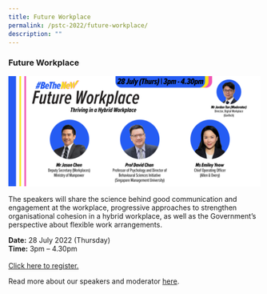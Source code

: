 ```yaml
---
title: Future Workplace
permalink: /pstc-2022/future-workplace/
description: ""
---
```

### Future Workplace 
![PSTC - Future Workplace](/images/PSTC-Future%20Workplace.png)

The speakers will share the science behind good communication and engagement at the workplace, progressive approaches to strengthen organisational cohesion in a hybrid workplace, as well as the Government’s perspective about flexible work arrangements.

<b>Date:</b> 28 July 2022 (Thursday)<br>
<b>Time:</b> 3pm – 4.30pm <br>
<br>
<a href="https://go.gov.sg/pstc2022-futureworkplace">Click here to register.</a>
	
Read more about our speakers and moderator [here](/files/Future%20Workplace.pdf).